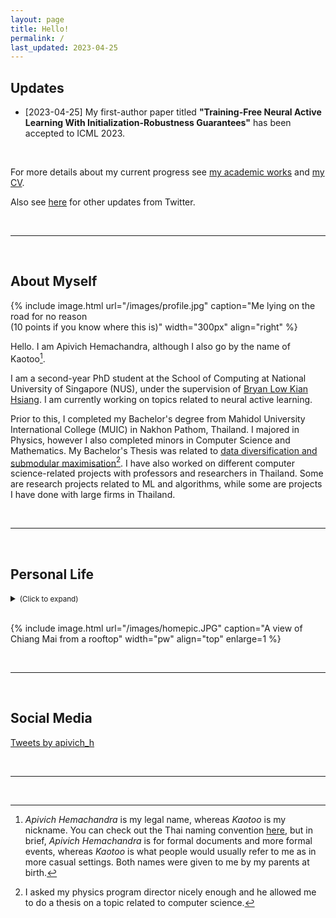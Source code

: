 ```yaml
---
layout: page
title: Hello!
permalink: /
last_updated: 2023-04-25
---
```


## Updates

<ul class="listing">
    <li class="listing-item">
      <time>[2023-04-25]</time>
      My first-author paper titled <b>"Training-Free Neural Active Learning With Initialization-Robustness Guarantees"</b> has been accepted to ICML 2023.
    </li>
</ul>

<br/>

For more details about my current progress see <a href="works">my academic works</a> and <a href="/cv/cv.pdf">my CV</a>.

Also see [here](#social) for other updates from Twitter.

<br/>

---

<br/>

## About Myself

{% include image.html url="/images/profile.jpg" caption="Me lying on the road for no reason <br> (10 points if you know where this is)" width="300px" align="right" %}

Hello. I am Apivich Hemachandra, although I also go by the name of Kaotoo[^1].

I am a second-year PhD student at the School of Computing at National University of Singapore (NUS), under the supervision of <a href="https://www.comp.nus.edu.sg/~lowkh/">Bryan Low Kian Hsiang</a>. I am currently working on topics related to neural active learning. 

Prior to this, I completed my Bachelor's degree from Mahidol University International College (MUIC) in Nakhon Pathom, Thailand. I majored in Physics, however I also completed minors in Computer Science and Mathematics. My Bachelor's Thesis was related to <a href="/projects/thesis-u">data diversification and submodular maximisation</a>[^2]. I have also worked on different computer science-related projects with professors and researchers in Thailand. Some are research projects related to ML and algorithms, while some are projects I have done with large firms in Thailand.

<br/>

___

<br/>

## Personal Life

<details> 
<summary><small>(Click to expand)</small></summary>
<br/>
I was born in Bangkok, however was raised in Chiang Mai. I lived in Chiang Mai until I turned 18 when I completed my A-Levels, before moving to Bangkok to complete my undergraduate degree.
<br/><br/>
When I am not busy doing work, I enjoy playing and listening to music. I am a mediocre drummer, guitarist and vocalist, and have been playing varying amounts of music since high school.
<br/><br/>
I enjoy watching football (or soccer as some may call it), and am a fan of Nottingham Forest (who <s>will hopefully be</s> <i>are now</i> in the Premier League <s>soon</s>).
<br/><br/>
<a href="/youtube">I also make maths videos whenever I have enough free time</a>.

<br/>

</details>

<br/>

{% include image.html url="/images/homepic.JPG" caption="A view of Chiang Mai from a rooftop" width="pw" align="top" enlarge=1 %}

<br/>

___

<br/>

## <a name="social"></a> Social Media

<!-- <a class="twitter-timeline" data-lang="en" data-width="50%" data-dnt="true" href="https://twitter.com/apivich_h?ref_src=twsrc%5Etfw">Tweets by apivich_h</a> <script async src="https://platform.twitter.com/widgets.js" charset="utf-8"></script> -->

<dl id="" class="alignleft" style="width: 100%">

<dl id="" class="alignleft" style="width: 47%">

<dt><a class="twitter-timeline" data-lang="en" data-width="100%" data-height="500px" data-dnt="true" text-align="left" href="https://twitter.com/apivich_h?ref_src=twsrc%5Etfw">Tweets by apivich_h</a> <script async src="https://platform.twitter.com/widgets.js" charset="utf-8"></script></dt>
</dl>

<!-- <dl id="" class="alignleft" style="width: 47%">

<b>Latest videos from RandomMathsInc</b>

<dt><iframe width="100%" height="450px" src="https://www.youtube.com/embed/videoseries?list=PLBzCYlA4J3e5MbwqA8L8AfMF2C-k6mfnf" title="YouTube video player" frameborder="1" allow="accelerometer; autoplay; clipboard-write; encrypted-media; gyroscope; picture-in-picture; web-share" allowfullscreen></iframe></dt>
</dl> -->

</dl>

<br/>

---

<br/>


[^1]: _Apivich Hemachandra_ is my legal name, whereas _Kaotoo_ is my nickname. You can check out the Thai naming convention <a href="https://en.wikipedia.org/wiki/Thai_name">here</a>, but in brief, _Apivich Hemachandra_ is for formal documents and more formal events, whereas _Kaotoo_ is what people would usually refer to me as in more casual settings. Both names were given to me by my parents at birth.

[^2]: I asked my physics program director nicely enough and he allowed me to do a thesis on a topic related to computer science.
